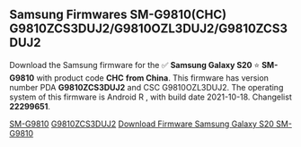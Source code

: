 <h2>Samsung Firmwares SM-G9810(CHC) G9810ZCS3DUJ2/G9810OZL3DUJ2/G9810ZCS3DUJ2</h2>
Download the Samsung firmware for the ✅ <strong>Samsung Galaxy S20 </strong> ⭐ <strong>SM-G9810</strong> with product code <strong>CHC</strong> <strong> from China</strong>. This firmware has version number PDA <strong>G9810ZCS3DUJ2</strong> and CSC G9810OZL3DUJ2. The operating system of this firmware is Android R , with build date 2021-10-18. Changelist <strong>22299651</strong>.


[SM-G9810](https://samfirm.shop/samsung/model/SM-G9810)
[G9810ZCS3DUJ2](https://samfirm.shop/samsung/pda/G9810ZCS3DUJ2)
[Download Firmware Samsung Galaxy S20 SM-G9810](https://samfirm.shop/samsung/firmware/465856)
